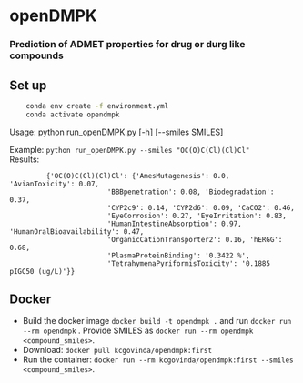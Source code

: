 # openDMPK
### Prediction of ADMET properties for drug or durg like compounds

## Set up
```bash
    conda env create -f environment.yml
    conda activate opendmpk
```

Usage: python run_openDMPK.py [-h] [--smiles SMILES]


Example: 
        ```python run_openDMPK.py --smiles "OC(O)C(Cl)(Cl)Cl"
        ```    
Results: 
```
         {'OC(O)C(Cl)(Cl)Cl': {'AmesMutagenesis': 0.0, 'AvianToxicity': 0.07, 
                        'BBBpenetration': 0.08, 'Biodegradation': 0.37, 
                        'CYP2c9': 0.14, 'CYP2d6': 0.09, 'CaCO2': 0.46, 
                        'EyeCorrosion': 0.27, 'EyeIrritation': 0.83, 
                        'HumanIntestineAbsorption': 0.97, 'HumanOralBioavailability': 0.47, 
                        'OrganicCationTransporter2': 0.16, 'hERGG': 0.68, 
                        'PlasmaProteinBinding': '0.3422 %', 
                        'TetrahymenaPyriformisToxicity': '0.1885 pIGC50 (ug/L)'}}
```
## Docker 
* Build the docker image `docker build -t opendmpk .` and run `docker run --rm opendmpk` . Provide SMILES as `docker run --rm opendmpk <compound_smiles>`.
* Download: `docker pull kcgovinda/opendmpk:first`
* Run the container: `docker run --rm kcgovinda/opendmpk:first --smiles <compound_smiles>`.
